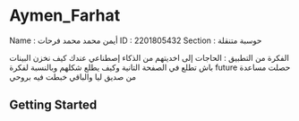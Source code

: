 # Aymen_Farhat

Name : أيمن محمد محمد فرحات
ID : 2201805432
Section : حوسبة متنقلة

الفكرة من التطبيق : 
الحاجات إلى اخديتهم من الذكاء إصطناعي عندك كيف نخزن البينات باش تطلع في الصفحة التانية وكيف يطلع شكلهم 
وبالنسبة لفكرة future حصلت مساعدة من صديق ليا 
والباقي خبطت فيه بروحي 

## Getting Started


